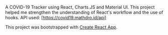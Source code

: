 A COVID-19 Tracker using React, Charts.JS and Material UI.
This project helped me strengthen the understanding of React's workflow and the use of hooks.
API used: [https://covid19.mathdro.id/api]

This project was bootstrapped with [Create React App](https://github.com/facebook/create-react-app).

